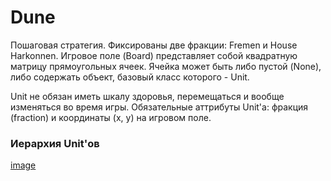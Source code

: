 # Dune
Пошаговая стратегия. Фиксированы две фракции: Fremen и House Harkonnen.
Игровое поле (Board) представляет собой квадратную матрицу прямоугольных ячеек.
Ячейка может быть либо пустой (None), либо содержать объект, базовый класс которого - Unit.

Unit не обязан иметь шкалу здоровья, перемещаться и вообще изменяться во время игры.
Обязательные аттрибуты Unit'а: фракция (fraction) и координаты (x, y) на игровом поле.

### Иерархия Unit'ов
[image](UnitsDiagram.png)
